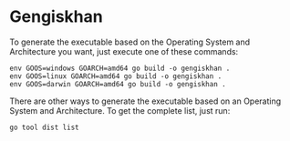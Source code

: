 # Gengiskhan

To generate the executable based on the Operating System and Architecture you want, just execute one of these commands:

```
env GOOS=windows GOARCH=amd64 go build -o gengiskhan .
env GOOS=linux GOARCH=amd64 go build -o gengiskhan .
env GOOS=darwin GOARCH=amd64 go build -o gengiskhan .
```

There are other ways to generate the executable based on an Operating System and Architecture. To get the complete list, just run:

```
go tool dist list
```
